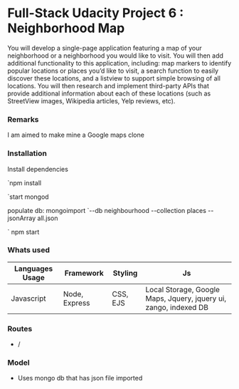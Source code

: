 # Full-Stack Udacity Project 6 : Neighborhood Map
You will develop a single-page application featuring a map of your neighborhood or a 
neighborhood you would like to visit. You will then add additional functionality to 
this application, including: map markers to identify popular locations or places you’d 
like to visit, a search function to easily discover these locations, and a listview to 
support simple browsing of all locations. You will then research and implement 
third-party APIs that provide additional information about each of these 
locations (such as StreetView images, Wikipedia articles, Yelp reviews, etc).

### Remarks
I am aimed to make mine a Google maps clone

### Installation
Install dependencies

`npm install

`start mongod

populate db: mongoimport 
 `--db neighbourhood --collection places --jsonArray all.json

` npm start

### Whats used 
| Languages Usage | Framework | Styling | Js |
| --------------- | --------- | ------- |----|
| Javascript  | Node, Express   | CSS, EJS    |  Local Storage, Google Maps, Jquery, jquery ui, zango, indexed DB |


### Routes
- /

### Model
- Uses mongo db that has json file imported
